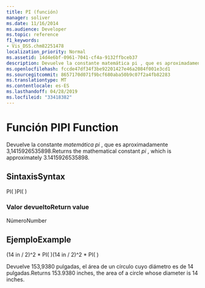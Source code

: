 ```yaml
---
title: PI (función)
manager: soliver
ms.date: 11/16/2014
ms.audience: Developer
ms.topic: reference
f1_keywords:
- Vis_DSS.chm82251478
localization_priority: Normal
ms.assetid: 14d4e6bf-0961-7041-cf4a-9132ffbceb37
description: Devuelve la constante matemática pi , que es aproximadamente 3,1415926535898.
ms.openlocfilehash: fccde47df34f3be92201427e46a2084f001e3cd1
ms.sourcegitcommit: 8657170d071f9bcf680aba50b9c07f2a4fb82283
ms.translationtype: MT
ms.contentlocale: es-ES
ms.lasthandoff: 04/28/2019
ms.locfileid: "33418382"
---
```

# <a name="pi-function"></a><span data-ttu-id="e0023-103">Función PI</span><span class="sxs-lookup"><span data-stu-id="e0023-103">PI Function</span></span>

<span data-ttu-id="e0023-104">Devuelve la constante  *matemática pi*  , que es aproximadamente 3,1415926535898.</span><span class="sxs-lookup"><span data-stu-id="e0023-104">Returns the mathematical constant  *pi*  , which is approximately 3.1415926535898.</span></span> 
  
## <a name="syntax"></a><span data-ttu-id="e0023-105">Sintaxis</span><span class="sxs-lookup"><span data-stu-id="e0023-105">Syntax</span></span>

<span data-ttu-id="e0023-106">PI( )</span><span class="sxs-lookup"><span data-stu-id="e0023-106">PI( )</span></span>
  
### <a name="return-value"></a><span data-ttu-id="e0023-107">Valor devuelto</span><span class="sxs-lookup"><span data-stu-id="e0023-107">Return value</span></span>

<span data-ttu-id="e0023-108">Número</span><span class="sxs-lookup"><span data-stu-id="e0023-108">Number</span></span>
  
## <a name="example"></a><span data-ttu-id="e0023-109">Ejemplo</span><span class="sxs-lookup"><span data-stu-id="e0023-109">Example</span></span>

<span data-ttu-id="e0023-110">(14 in / 2)^2 \* PI( )</span><span class="sxs-lookup"><span data-stu-id="e0023-110">(14 in / 2)^2 \* PI( )</span></span> 
  
<span data-ttu-id="e0023-111">Devuelve 153,9380 pulgadas, el área de un círculo cuyo diámetro es de 14 pulgadas.</span><span class="sxs-lookup"><span data-stu-id="e0023-111">Returns 153.9380 inches, the area of a circle whose diameter is 14 inches.</span></span> 
  

